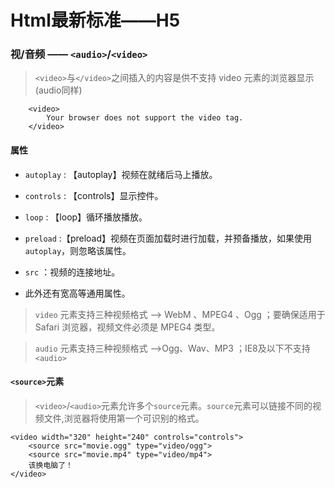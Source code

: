 # Html最新标准——H5

### 视/音频 —— `<audio>`/`<video>`

>`<video>`与`</video>`之间插入的内容是供不支持 video 元素的浏览器显示(audio同样)


```
    <video>
        Your browser does not support the video tag.
    </video>
```
#### 属性

- `autoplay` : 【autoplay】视频在就绪后马上播放。

- `controls` : 【controls】显示控件。

- `loop` : 【loop】循环播放播放。

- `preload` :【preload】视频在页面加载时进行加载，并预备播放，如果使用`autoplay`，则忽略该属性。

- `src` ：视频的连接地址。

- 此外还有宽高等通用属性。

> `video` 元素支持三种视频格式 --> WebM 、MPEG4 、Ogg ；要确保适用于 Safari 浏览器，视频文件必须是 MPEG4 类型。

> `audio` 元素支持三种视频格式 -->Ogg、Wav、MP3 ；IE8及以下不支持`<audio>`

#### `<source>`元素

> `<video>`/`<audio>`元素允许多个`source`元素。`source`元素可以链接不同的视频文件,浏览器将使用第一个可识别的格式。

```
<video width="320" height="240" controls="controls">
    <source src="movie.ogg" type="video/ogg">
    <source src="movie.mp4" type="video/mp4">
    该换电脑了！
</video>
```


